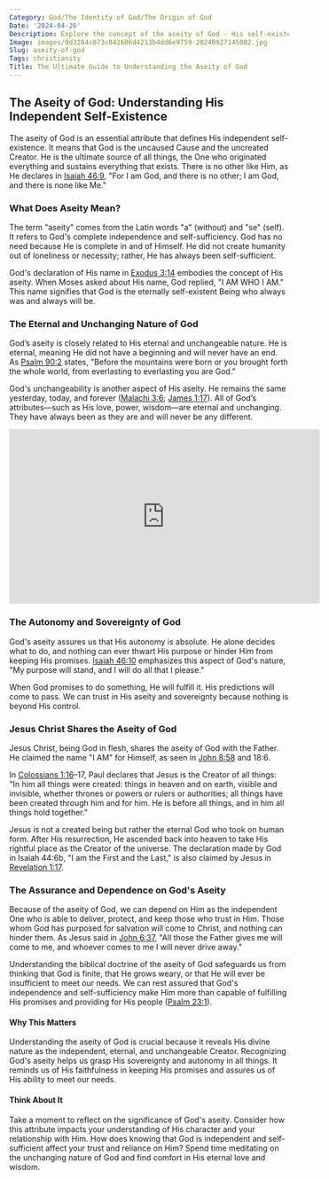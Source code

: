 ```yaml
---
Category: God/The Identity of God/The Origin of God
Date: '2024-04-26'
Description: Explore the concept of the aseity of God - His self-existence and independence - in this enlightening article that delves into theological understanding and implications.
Image: images/9d3284c073c042606d4213b4dd6e9759-20240927145002.jpg
Slug: aseity-of-god
Tags: christianity
Title: The Ultimate Guide to Understanding the Aseity of God
---
```


## The Aseity of God: Understanding His Independent Self-Existence

The aseity of God is an essential attribute that defines His independent self-existence. It means that God is the uncaused Cause and the uncreated Creator. He is the ultimate source of all things, the One who originated everything and sustains everything that exists. There is no other like Him, as He declares in [Isaiah 46:9](https://www.bibleref.com/Isaiah/46/Isaiah-46-9.html), "For I am God, and there is no other; I am God, and there is none like Me."

### What Does Aseity Mean?

The term "aseity" comes from the Latin words "a" (without) and "se" (self). It refers to God's complete independence and self-sufficiency. God has no need because He is complete in and of Himself. He did not create humanity out of loneliness or necessity; rather, He has always been self-sufficient. 

God's declaration of His name in [Exodus 3:14](https://www.bibleref.com/Exodus/3/Exodus-3-14.html) embodies the concept of His aseity. When Moses asked about His name, God replied, "I AM WHO I AM." This name signifies that God is the eternally self-existent Being who always was and always will be.

### The Eternal and Unchanging Nature of God

God’s aseity is closely related to His eternal and unchangeable nature. He is eternal, meaning He did not have a beginning and will never have an end. As [Psalm 90:2](https://www.bibleref.com/Psalm/90/Psalm-90-2.html) states, "Before the mountains were born or you brought forth the whole world, from everlasting to everlasting you are God." 

God's unchangeability is another aspect of His aseity. He remains the same yesterday, today, and forever ([Malachi 3:6](https://www.bibleref.com/Malachi/3/Malachi-3-6.html); [James 1:17](https://www.bibleref.com/James/1/James-1-17.html)). All of God’s attributes—such as His love, power, wisdom—are eternal and unchanging. They have always been as they are and will never be any different.


<iframe width="560" height="315" src="https://www.youtube.com/embed/pkGxau6He_U" frameborder="0" allow="autoplay; encrypted-media" allowfullscreen></iframe>


### The Autonomy and Sovereignty of God

God's aseity assures us that His autonomy is absolute. He alone decides what to do, and nothing can ever thwart His purpose or hinder Him from keeping His promises. [Isaiah 46:10](https://www.bibleref.com/Isaiah/46/Isaiah-46-10.html) emphasizes this aspect of God's nature, "My purpose will stand, and I will do all that I please." 

When God promises to do something, He will fulfill it. His predictions will come to pass. We can trust in His aseity and sovereignty because nothing is beyond His control. 

### Jesus Christ Shares the Aseity of God

Jesus Christ, being God in flesh, shares the aseity of God with the Father. He claimed the name "I AM" for Himself, as seen in [John 8:58](https://www.bibleref.com/John/8/John-8-58.html) and 18:6. 

In [Colossians 1:16](https://www.bibleref.com/Colossians/1/Colossians-1-16.html)–17, Paul declares that Jesus is the Creator of all things: "In him all things were created: things in heaven and on earth, visible and invisible, whether thrones or powers or rulers or authorities; all things have been created through him and for him. He is before all things, and in him all things hold together." 

Jesus is not a created being but rather the eternal God who took on human form. After His resurrection, He ascended back into heaven to take His rightful place as the Creator of the universe. The declaration made by God in Isaiah 44:6b, "I am the First and the Last," is also claimed by Jesus in [Revelation 1:17](https://www.bibleref.com/Revelation/1/Revelation-1-17.html).

### The Assurance and Dependence on God's Aseity

Because of the aseity of God, we can depend on Him as the independent One who is able to deliver, protect, and keep those who trust in Him. Those whom God has purposed for salvation will come to Christ, and nothing can hinder them. As Jesus said in [John 6:37](https://www.bibleref.com/John/6/John-6-37.html), "All those the Father gives me will come to me, and whoever comes to me I will never drive away." 

Understanding the biblical doctrine of the aseity of God safeguards us from thinking that God is finite, that He grows weary, or that He will ever be insufficient to meet our needs. We can rest assured that God's independence and self-sufficiency make Him more than capable of fulfilling His promises and providing for His people ([Psalm 23:1](https://www.bibleref.com/Psalm/23/Psalm-23-1.html)).

#### Why This Matters

Understanding the aseity of God is crucial because it reveals His divine nature as the independent, eternal, and unchangeable Creator. Recognizing God's aseity helps us grasp His sovereignty and autonomy in all things. It reminds us of His faithfulness in keeping His promises and assures us of His ability to meet our needs.

#### Think About It

Take a moment to reflect on the significance of God's aseity. Consider how this attribute impacts your understanding of His character and your relationship with Him. How does knowing that God is independent and self-sufficient affect your trust and reliance on Him? Spend time meditating on the unchanging nature of God and find comfort in His eternal love and wisdom.